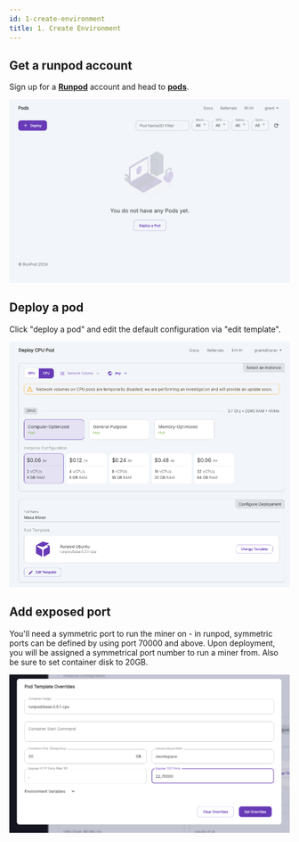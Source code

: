 ```yaml
---
id: 1-create-environment
title: 1. Create Environment
---
```


## Get a runpod account

Sign up for a **[Runpod](https://runpod.io)** account and head to **[pods](https://www.runpod.io/console/pods)**.

![Deploy a pod](./deploy-a-pod.png)

## Deploy a pod

Click "deploy a pod" and edit the default configuration via "edit template".

![Select CPU](./select-cpu.png)

## Add exposed port

You'll need a symmetric port to run the miner on - in runpod, symmetric ports can be defined by using port 70000 and above. Upon deployment, you will be assigned a symmetrical port number to run a miner from. Also be sure to set container disk to 20GB.

![Pod Configuration](./pod-configuration.png)
